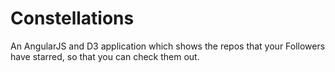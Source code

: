 # Constellations

An AngularJS and D3 application which shows the repos that your Followers have
starred, so that you can check them out.
